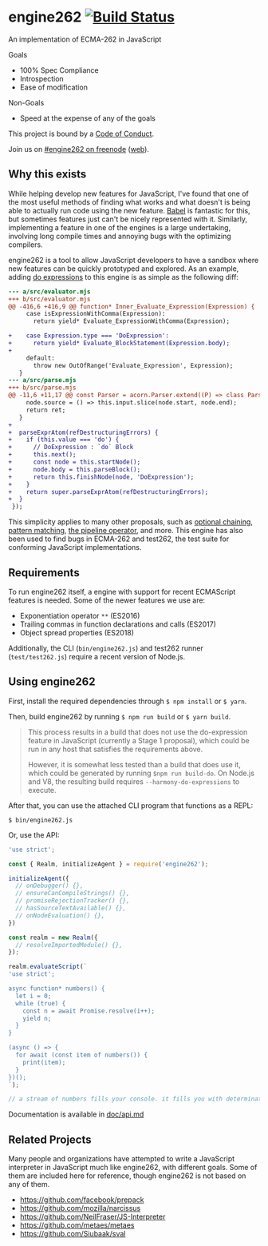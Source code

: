 # engine262 [![Build Status](https://travis-ci.com/engine262/engine262.svg?branch=master)](https://travis-ci.com/engine262/engine262)

An implementation of ECMA-262 in JavaScript

Goals
- 100% Spec Compliance
- Introspection
- Ease of modification

Non-Goals
- Speed at the expense of any of the goals

This project is bound by a [Code of Conduct][COC].

Join us on [#engine262 on freenode][irc] ([web][irc-webchat]).

## Why this exists

While helping develop new features for JavaScript, I've found that one of the
most useful methods of finding what works and what doesn't is being able to
actually run code using the new feature. [Babel][] is fantastic for this, but
sometimes features just can't be nicely represented with it. Similarly,
implementing a feature in one of the engines is a large undertaking, involving
long compile times and annoying bugs with the optimizing compilers.

engine262 is a tool to allow JavaScript developers to have a sandbox where new
features can be quickly prototyped and explored. As an example, adding
[do expressions][] to this engine is as simple as the following diff:

```diff
--- a/src/evaluator.mjs
+++ b/src/evaluator.mjs
@@ -416,6 +416,9 @@ function* Inner_Evaluate_Expression(Expression) {
     case isExpressionWithComma(Expression):
       return yield* Evaluate_ExpressionWithComma(Expression);

+    case Expression.type === 'DoExpression':
+      return yield* Evaluate_BlockStatement(Expression.body);
+
     default:
       throw new OutOfRange('Evaluate_Expression', Expression);
   }
--- a/src/parse.mjs
+++ b/src/parse.mjs
@@ -11,6 +11,17 @@ const Parser = acorn.Parser.extend((P) => class Parse262 extends P {
     node.source = () => this.input.slice(node.start, node.end);
     return ret;
   }
+
+  parseExprAtom(refDestructuringErrors) {
+    if (this.value === 'do') {
+      // DoExpression : `do` Block
+      this.next();
+      const node = this.startNode();
+      node.body = this.parseBlock();
+      return this.finishNode(node, 'DoExpression');
+    }
+    return super.parseExprAtom(refDestructuringErrors);
+  }
 });
```

This simplicity applies to many other proposals, such as [optional chaining][],
[pattern matching][], [the pipeline operator][], and more. This engine has also
been used to find bugs in ECMA-262 and test262, the test suite for
conforming JavaScript implementations.

## Requirements

To run engine262 itself, a engine with support for recent ECMAScript features
is needed. Some of the newer features we use are:

- Exponentiation operator `**` (ES2016)
- Trailing commas in function declarations and calls (ES2017)
- Object spread properties (ES2018)

Additionally, the CLI (`bin/engine262.js`) and test262 runner
(`test/test262.js`) require a recent version of Node.js.

## Using engine262

First, install the required dependencies through `$ npm install` or `$ yarn`.

Then, build engine262 by running `$ npm run build` or `$ yarn build`.

> This process results in a build that does not use the do-expression feature
> in JavaScript (currently a Stage 1 proposal), which could be run in any host
> that satisfies the requirements above.
>
> However, it is somewhat less tested than a build that does use it, which
> could be generated by running `$npm run build-do`. On Node.js and V8, the
> resulting build requires `--harmony-do-expressions` to execute.

After that, you can use the attached CLI program that functions as a REPL:

`$ bin/engine262.js`

Or, use the API:

```js
'use strict';

const { Realm, initializeAgent } = require('engine262');

initializeAgent({
  // onDebugger() {},
  // ensureCanCompileStrings() {},
  // promiseRejectionTracker() {},
  // hasSourceTextAvailable() {},
  // onNodeEvaluation() {},
})

const realm = new Realm({
  // resolveImportedModule() {},
});

realm.evaluateScript(`
'use strict';

async function* numbers() {
  let i = 0;
  while (true) {
    const n = await Promise.resolve(i++);
    yield n;
  }
}

(async () => {
  for await (const item of numbers()) {
    print(item);
  }
})();
`);

// a stream of numbers fills your console. it fills you with determination.
```

Documentation is available in [doc/api.md](doc/api.md)

## Related Projects

Many people and organizations have attempted to write a JavaScript interpreter
in JavaScript much like engine262, with different goals. Some of them are
included here for reference, though engine262 is not based on any of them.

- https://github.com/facebook/prepack
- https://github.com/mozilla/narcissus
- https://github.com/NeilFraser/JS-Interpreter
- https://github.com/metaes/metaes
- https://github.com/Siubaak/sval

[Babel]: https://babeljs.io/
[COC]: https://github.com/engine262/engine262/blob/master/CODE_OF_CONDUCT.md
[do expressions]: https://github.com/tc39/proposal-do-expressions
[irc]: ircs://chat.freenode.net:6697/engine262
[irc-webchat]: https://webchat.freenode.net/?channels=engine262
[nodejs/node#25221]: https://github.com/nodejs/node/issues/25221
[optional chaining]: https://github.com/tc39/proposal-optional-chaining
[pattern matching]: https://github.com/tc39/proposal-pattern-matching
[the pipeline operator]: https://github.com/tc39/proposal-pipeline-operator
